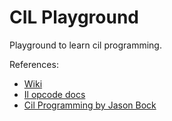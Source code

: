 # CIL Playground

Playground to learn cil programming.

References:
* [Wiki](https://en.wikipedia.org/wiki/Common_Intermediate_Language)
* [Il opcode docs](https://docs.microsoft.com/en-us/dotnet/api/system.reflection.emit.opcodes.br)
* [Cil Programming by Jason Bock](https://www.amazon.com/CIL-Programming-Under-Hood-NET/dp/1590590414)
